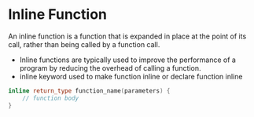 # Inline Function

An inline function is a function that is expanded in place at the point of its call, rather than being called by a function call. 

- Inline functions are typically used to improve the performance of a program by reducing the overhead of calling a function.
- inline keyword used to make function inline or declare function inline 


```cpp
inline return_type function_name(parameters) {
    // function body
}

```
